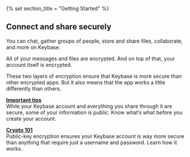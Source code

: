 {% set section_title = "Getting Started" %}

## Connect and share securely
You can chat, gather groups of people, store and share files, collaborate, and more on Keybase. 

All of your messages and files are encrypted. And on top of that, your account itself is encrypted. 

These two layers of encryption ensure that Keybase is more secure than other encrypted apps. But it also means that the app works a little differently than others. 

[**Important tips**](/getting-started/important-tips)  
While your Keybase account and everything you share through it are secure, some of your information is public. Know what’s what before you create your account.

[**Crypto 101**](/getting-started/crypto-101)  
Public-key encryption ensures your Keybase account is way more secure than anything that require just a username and password. Learn how it works.


